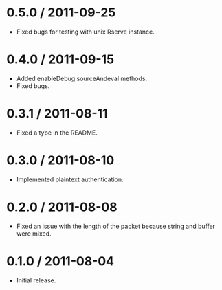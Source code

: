 0.5.0 / 2011-09-25
==================

* Fixed bugs for testing with unix Rserve instance.

0.4.0 / 2011-09-15
==================

* Added enableDebug sourceAndeval methods.
* Fixed bugs.

0.3.1 / 2011-08-11
==================

* Fixed a type in the README.

0.3.0 / 2011-08-10
==================

* Implemented plaintext authentication.

0.2.0 / 2011-08-08
==================

* Fixed an issue with the length of the packet because string and buffer were 
mixed.

0.1.0 / 2011-08-04
==================

* Initial release.
